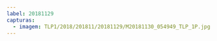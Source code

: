 ```yaml
---
label: 20181129
capturas:
  - imagem: TLP1/2018/201811/20181129/M20181130_054949_TLP_1P.jpg
---
```

